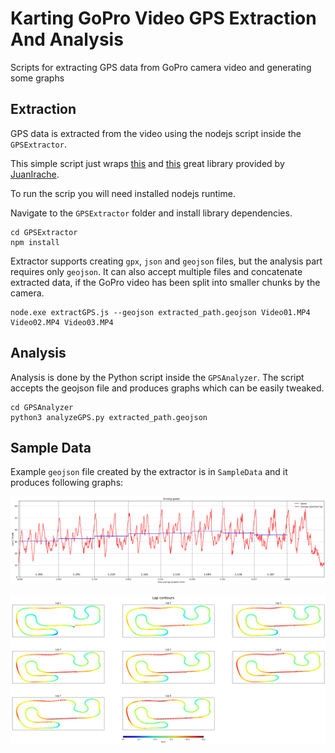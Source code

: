 # Karting GoPro Video GPS Extraction And Analysis

Scripts for extracting GPS data from GoPro camera video and generating some graphs

## Extraction

GPS data is extracted from the video using the nodejs script inside the `GPSExtractor`.

This simple script just wraps [this](https://github.com/JuanIrache/gpmf-extract) and [this](https://github.com/JuanIrache/gopro-telemetry) great library provided by [JuanIrache](https://github.com/JuanIrache).

To run the scrip you will need installed nodejs runtime.

Navigate to the `GPSExtractor` folder and install library dependencies.

```
cd GPSExtractor
npm install
```

Extractor supports creating `gpx`, `json` and `geojson` files, but the analysis part requires only `geojson`. It can also accept multiple files and concatenate extracted data, if the GoPro video has been split into smaller chunks by the camera.

```
node.exe extractGPS.js --geojson extracted_path.geojson Video01.MP4 Video02.MP4 Video03.MP4
```

## Analysis

Analysis is done by the Python script inside the `GPSAnalyzer`. The script accepts the geojson file and produces graphs which can be easily tweaked.

```
cd GPSAnalyzer
python3 analyzeGPS.py extracted_path.geojson
```

## Sample Data

Example `geojson` file created by the extractor is in `SampleData` and it produces following graphs:

![Driving Speed Graph](SampleData/driving_speed.png)

![Lap Contours Graph](SampleData/lap_contours.png)
